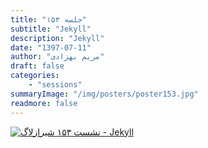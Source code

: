 ```yaml
---
title: "جلسه ۱۵۳"
subtitle: "Jekyll"
description: "Jekyll"
date: "1397-07-11"
author: "مریم بهزادی"
draft: false
categories:
    - "sessions"
summaryImage: "/img/posters/poster153.jpg"
readmore: false
---
```

[![نشست ۱۵۳ شیرازلاگ - Jekyll](../../img/posters/poster153.jpg)](../../img/poster153.jpg)
